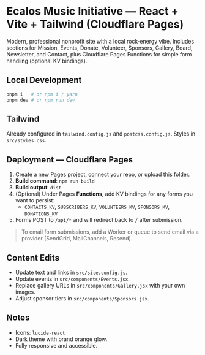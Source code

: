 # Ecalos Music Initiative — React + Vite + Tailwind (Cloudflare Pages)

Modern, professional nonprofit site with a local rock‑energy vibe. Includes sections for Mission, Events, Donate, Volunteer, Sponsors, Gallery, Board, Newsletter, and Contact, plus Cloudflare Pages Functions for simple form handling (optional KV bindings).

## Local Development

```bash
pnpm i   # or npm i / yarn
pnpm dev # or npm run dev
```

## Tailwind

Already configured in `tailwind.config.js` and `postcss.config.js`. Styles in `src/styles.css`.

## Deployment — Cloudflare Pages

1. Create a new Pages project, connect your repo, or upload this folder.
2. **Build command**: `npm run build`
3. **Build output**: `dist`
4. (Optional) Under Pages **Functions**, add KV bindings for any forms you want to persist:
   - `CONTACTS_KV`, `SUBSCRIBERS_KV`, `VOLUNTEERS_KV`, `SPONSORS_KV`, `DONATIONS_KV`
5. Forms POST to `/api/*` and will redirect back to `/` after submission.

> To email form submissions, add a Worker or queue to send email via a provider (SendGrid, MailChannels, Resend).

## Content Edits

- Update text and links in `src/site.config.js`.
- Update events in `src/components/Events.jsx`.
- Replace gallery URLs in `src/components/Gallery.jsx` with your own images.
- Adjust sponsor tiers in `src/components/Sponsors.jsx`.

## Notes

- Icons: `lucide-react`
- Dark theme with brand orange glow.
- Fully responsive and accessible.
